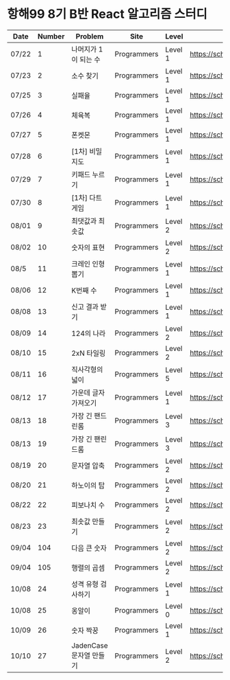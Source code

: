 # 항해99 8기 B반 React 알고리즘 스터디

|Date|Number|Problem|Site|Level|Link|
|---|--|-----|---|---|---|
|07/22|1|나머지가 1이 되는 수|Programmers|Level 1|https://school.programmers.co.kr/learn/courses/30/lessons/87389|
|07/23|2|소수 찾기|Programmers|Level 1|https://school.programmers.co.kr/learn/courses/30/lessons/12921|
|07/25|3|실패율|Programmers|Level 1|https://school.programmers.co.kr/learn/courses/30/lessons/42889|
|07/26|4|체육복|Programmers|Level 1|https://school.programmers.co.kr/learn/courses/30/lessons/42862|
|07/27|5|폰켓몬|Programmers|Level 1|https://school.programmers.co.kr/learn/courses/30/lessons/1845|
|07/28|6|[1차] 비밀지도|Programmers|Level 1|https://school.programmers.co.kr/learn/courses/30/lessons/17681|
|07/29|7|키패드 누르기|Programmers|Level 1|https://school.programmers.co.kr/learn/courses/30/lessons/67256|
|07/30|8|[1차] 다트 게임|Programmers|Level 1|https://school.programmers.co.kr/learn/courses/30/lessons/17682|
|08/01|9|최댓값과 최솟값|Programmers|Level 2|https://school.programmers.co.kr/learn/courses/30/lessons/12939|
|08/02|10|숫자의 표현|Programmers|Level 2|https://school.programmers.co.kr/learn/courses/30/lessons/12924|
|08/5|11|크레인 인형뽑기|Programmers|Level 1|https://school.programmers.co.kr/learn/courses/30/lessons/64061|
|08/06|12|K번째 수|Programmers|Level 1|https://school.programmers.co.kr/learn/courses/30/lessons/42748|
|08/08|13|신고 결과 받기|Programmers|Level 1|https://school.programmers.co.kr/learn/courses/30/lessons/92334|
|08/09|14|124의 나라|Programmers|Level 2|https://school.programmers.co.kr/learn/courses/30/lessons/12899|
|08/10|15|2xN 타일링|Programmers|Level 2|https://school.programmers.co.kr/learn/courses/30/lessons/12900|
|08/11|16|직사각형의 넓이|Programmers|Level 5|https://school.programmers.co.kr/learn/courses/30/lessons/12974|
|08/12|17|가운데 글자 가져오기|Programmers|Level 1|https://school.programmers.co.kr/learn/courses/30/lessons/12903|
|08/13|18|가장 긴 팬드린롬|Programmers|Level 3|https://school.programmers.co.kr/learn/courses/30/lessons/12904|
|08/13|19|가장 긴 팬린드롬|Programmers|Level 3|https://school.programmers.co.kr/learn/courses/30/lessons/12904|
|08/19|20|문자열 압축|Programmers|Level 2|https://school.programmers.co.kr/learn/courses/30/lessons/60057|
|08/20|21|하노이의 탑|Programmers|Level 2|https://school.programmers.co.kr/learn/courses/30/lessons/12946|
|08/22|22|피보나치 수|Programmers|Level 2|https://school.programmers.co.kr/learn/courses/30/lessons/12945|
|08/23|23|최솟값 만들기|Programmers|Level 2|https://school.programmers.co.kr/learn/courses/30/lessons/12941|
|09/04|104|다음 큰 숫자|Programmers|Level 2|https://school.programmers.co.kr/learn/courses/30/lessons/12911|
|09/04|105|행렬의 곱셈|Programmers|Level 2|https://school.programmers.co.kr/learn/courses/30/lessons/12949|
|10/08|24|성격 유형 검사하기|Programmers|Level 1|https://school.programmers.co.kr/learn/courses/30/lessons/118666|
|10/08|25|옹알이|Programmers|Level 0|https://school.programmers.co.kr/learn/courses/30/lessons/120956|
|10/09|26|숫자 짝꿍|Programmers|Level 1|https://school.programmers.co.kr/learn/courses/30/lessons/131128|
|10/10|27|JadenCase 문자열 만들기|Programmers|Level 2|https://school.programmers.co.kr/learn/courses/30/lessons/12951|